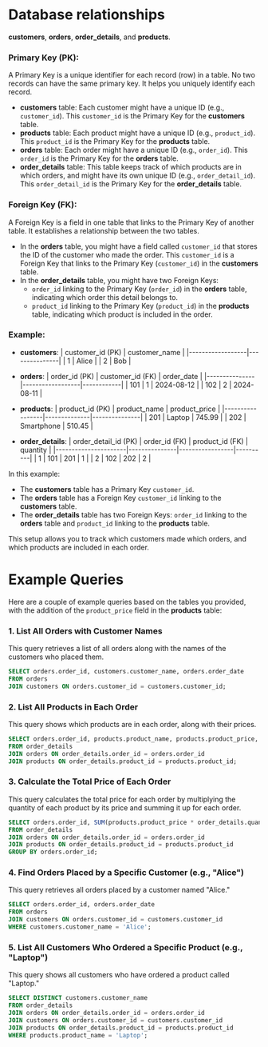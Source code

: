 # Database relationships

**customers**, **orders**, **order_details**, and **products**.

### Primary Key (PK):

A Primary Key is a unique identifier for each record (row) in a table. No two records can have the same primary key. It helps you uniquely identify each record.

-   **customers** table: Each customer might have a unique ID (e.g., `customer_id`). This `customer_id` is the Primary Key for the **customers** table.
-   **products** table: Each product might have a unique ID (e.g., `product_id`). This `product_id` is the Primary Key for the **products** table.
-   **orders** table: Each order might have a unique ID (e.g., `order_id`). This `order_id` is the Primary Key for the **orders** table.
-   **order_details** table: This table keeps track of which products are in which orders, and might have its own unique ID (e.g., `order_detail_id`). This `order_detail_id` is the Primary Key for the **order_details** table.

### Foreign Key (FK):

A Foreign Key is a field in one table that links to the Primary Key of another table. It establishes a relationship between the two tables.

-   In the **orders** table, you might have a field called `customer_id` that stores the ID of the customer who made the order. This `customer_id` is a Foreign Key that links to the Primary Key (`customer_id`) in the **customers** table.
-   In the **order_details** table, you might have two Foreign Keys:
    -   `order_id` linking to the Primary Key (`order_id`) in the **orders** table, indicating which order this detail belongs to.
    -   `product_id` linking to the Primary Key (`product_id`) in the **products** table, indicating which product is included in the order.

### Example:

-   **customers**:
    | customer_id (PK) | customer_name |
    |------------------|---------------|
    | 1 | Alice |
    | 2 | Bob |

-   **orders**:
    | order_id (PK) | customer_id (FK) | order_date |
    |---------------|------------------|------------|
    | 101 | 1 | 2024-08-12 |
    | 102 | 2 | 2024-08-11 |

-   **products**:
    | product_id (PK) | product_name | product_price |
    |-----------------|--------------|---------------|
    | 201 | Laptop | 745.99 |
    | 202 | Smartphone | 510.45 |

-   **order_details**:
    | order_detail_id (PK) | order_id (FK) | product_id (FK) | quantity |
    |----------------------|---------------|-----------------|----------|
    | 1 | 101 | 201 | 1 |
    | 2 | 102 | 202 | 2 |

In this example:

-   The **customers** table has a Primary Key `customer_id`.
-   The **orders** table has a Foreign Key `customer_id` linking to the **customers** table.
-   The **order_details** table has two Foreign Keys: `order_id` linking to the **orders** table and `product_id` linking to the **products** table.

This setup allows you to track which customers made which orders, and which products are included in each order.

# Example Queries

Here are a couple of example queries based on the tables you provided, with the addition of the `product_price` field in the **products** table:

### 1. List All Orders with Customer Names

This query retrieves a list of all orders along with the names of the customers who placed them.

```sql
SELECT orders.order_id, customers.customer_name, orders.order_date
FROM orders
JOIN customers ON orders.customer_id = customers.customer_id;
```

### 2. List All Products in Each Order

This query shows which products are in each order, along with their prices.

```sql
SELECT orders.order_id, products.product_name, products.product_price, order_details.quantity
FROM order_details
JOIN orders ON order_details.order_id = orders.order_id
JOIN products ON order_details.product_id = products.product_id;
```

### 3. Calculate the Total Price of Each Order

This query calculates the total price for each order by multiplying the quantity of each product by its price and summing it up for each order.

```sql
SELECT orders.order_id, SUM(products.product_price * order_details.quantity) AS total_order_price
FROM order_details
JOIN orders ON order_details.order_id = orders.order_id
JOIN products ON order_details.product_id = products.product_id
GROUP BY orders.order_id;
```

### 4. Find Orders Placed by a Specific Customer (e.g., "Alice")

This query retrieves all orders placed by a customer named "Alice."

```sql
SELECT orders.order_id, orders.order_date
FROM orders
JOIN customers ON orders.customer_id = customers.customer_id
WHERE customers.customer_name = 'Alice';
```

### 5. List All Customers Who Ordered a Specific Product (e.g., "Laptop")

This query shows all customers who have ordered a product called "Laptop."

```sql
SELECT DISTINCT customers.customer_name
FROM order_details
JOIN orders ON order_details.order_id = orders.order_id
JOIN customers ON orders.customer_id = customers.customer_id
JOIN products ON order_details.product_id = products.product_id
WHERE products.product_name = 'Laptop';
```
